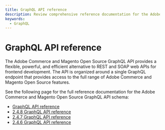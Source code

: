 ```yaml
---
title: GraphQL API reference
description: Review comprehensive reference documentation for the Adobe Commerce and Magento Open Source GraphQL API schema.
keywords:
  - GraphQL
---
```


# GraphQL API reference

The Adobe Commerce and Magento Open Source GraphQL API provides a flexible, powerful, and efficient alternative to REST and SOAP web APIs for frontend development. The API is organized around a single GraphQL endpoint that provides access to the full range of Adobe Commerce and Magento Open Source features.

See the following page for the full reference documentation for the Adobe Commerce and Magento Open Source GraphQL API schema:

* &#8203;<Edition name="saas" />[GraphQL API reference](../../reference/graphql/saas/)
* &#8203;<Edition name="paas" />[2.4.8 GraphQL API reference](../../reference/graphql/2.4.8/)
* &#8203;<Edition name="paas" />[2.4.7 GraphQL API reference](../../reference/graphql/2.4.7/)
* &#8203;<Edition name="paas" />[2.4.6 GraphQL API reference](../../reference/graphql/2.4.6/)
